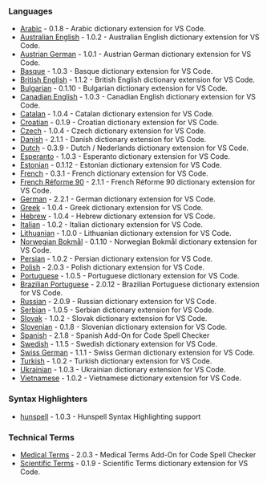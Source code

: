 ### Languages

- [Arabic](extensions/arabic#readme) - 0.1.8 - Arabic dictionary extension for VS Code.
- [Australian English](extensions/australian-english#readme) - 1.0.2 - Australian English dictionary extension for VS Code.
- [Austrian German](extensions/austrian-german#readme) - 1.0.1 - Austrian German dictionary extension for VS Code.
- [Basque](extensions/basque#readme) - 1.0.3 - Basque dictionary extension for VS Code.
- [British English](extensions/british-english#readme) - 1.1.2 - British English dictionary extension for VS Code.
- [Bulgarian](extensions/bulgarian#readme) - 0.1.10 - Bulgarian dictionary extension for VS Code.
- [Canadian English](extensions/canadian-english#readme) - 1.0.3 - Canadian English dictionary extension for VS Code.
- [Catalan](extensions/catalan#readme) - 1.0.4 - Catalan dictionary extension for VS Code.
- [Croatian](extensions/croatian#readme) - 0.1.9 - Croatian dictionary extension for VS Code.
- [Czech](extensions/czech#readme) - 1.0.4 - Czech dictionary extension for VS Code.
- [Danish](extensions/danish#readme) - 2.1.1 - Danish dictionary extension for VS Code.
- [Dutch](extensions/dutch#readme) - 0.3.9 - Dutch / Nederlands dictionary extension for VS Code.
- [Esperanto](extensions/esperanto#readme) - 1.0.3 - Esperanto dictionary extension for VS Code.
- [Estonian](extensions/estonian#readme) - 0.1.12 - Estonian dictionary extension for VS Code.
- [French](extensions/french#readme) - 0.3.1 - French dictionary extension for VS Code.
- [French Réforme 90](extensions/french-reforme#readme) - 2.1.1 - French Réforme 90 dictionary extension for VS Code.
- [German](extensions/german#readme) - 2.2.1 - German dictionary extension for VS Code.
- [Greek](extensions/greek#readme) - 1.0.4 - Greek dictionary extension for VS Code.
- [Hebrew](extensions/hebrew#readme) - 1.0.4 - Hebrew dictionary extension for VS Code.
- [Italian](extensions/italian#readme) - 1.0.2 - Italian dictionary extension for VS Code.
- [Lithuanian](extensions/lithuanian#readme) - 1.0.0 - Lithuanian dictionary extension for VS Code.
- [Norwegian Bokmål](extensions/norwegian-bokmal#readme) - 0.1.10 - Norwegian Bokmål dictionary extension for VS Code.
- [Persian](extensions/persian#readme) - 1.0.2 - Persian dictionary extension for VS Code.
- [Polish](extensions/polish#readme) - 2.0.3 - Polish dictionary extension for VS Code.
- [Portuguese](extensions/portuguese#readme) - 1.0.5 - Portuguese dictionary extension for VS Code.
- [Brazilian Portuguese](extensions/portuguese-brazilian#readme) - 2.0.12 - Brazilian Portuguese dictionary extension for VS Code.
- [Russian](extensions/russian#readme) - 2.0.9 - Russian dictionary extension for VS Code.
- [Serbian](extensions/serbian#readme) - 1.0.5 - Serbian dictionary extension for VS Code.
- [Slovak](extensions/slovak#readme) - 1.0.2 - Slovak dictionary extension for VS Code.
- [Slovenian](extensions/slovenian#readme) - 0.1.8 - Slovenian dictionary extension for VS Code.
- [Spanish](extensions/spanish#readme) - 2.1.8 - Spanish Add-On for Code Spell Checker
- [Swedish](extensions/swedish#readme) - 1.1.5 - Swedish dictionary extension for VS Code.
- [Swiss German](extensions/swiss-german#readme) - 1.1.1 - Swiss German dictionary extension for VS Code.
- [Turkish](extensions/turkish#readme) - 1.0.2 - Turkish dictionary extension for VS Code.
- [Ukrainian](extensions/ukrainian#readme) - 1.0.3 - Ukrainian dictionary extension for VS Code.
- [Vietnamese](extensions/vietnamese#readme) - 1.0.2 - Vietnamese dictionary extension for VS Code.

### Syntax Highlighters

- [hunspell](extensions/hunspell-syntax#readme) - 1.0.3 - Hunspell Syntax Highlighting support

### Technical Terms

- [Medical Terms](extensions/medical-terms#readme) - 2.0.3 - Medical Terms Add-On for Code Spell Checker
- [Scientific Terms](extensions/scientific-terms#readme) - 0.1.9 - Scientific Terms dictionary extension for VS Code.
